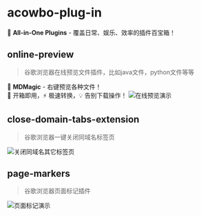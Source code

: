 # acowbo-plug-in
🎉 **All-in-One Plugins** - 覆盖日常、娱乐、效率的插件百宝箱！

## online-preview
> 谷歌浏览器在线预览文件插件，比如java文件，python文件等等

🚀 **MDMagic** - 右键预览各种文件！  
🎉 开箱即用，⚡ 极速转换，💡 告别下载操作！ 
![在线预览演示](https://s2.loli.net/2024/12/23/oszwWVlEj69Fb32.gif)

## close-domain-tabs-extension
> 谷歌浏览器一键关闭同域名标签页

![关闭同域名其它标签页](https://s2.loli.net/2024/12/23/fdjmQaczWvo5MB9.gif)

## page-markers
> 谷歌浏览器页面标记插件

![页面标记演示](https://s2.loli.net/2024/12/23/Er2UFTovYSfiWny.gif)
